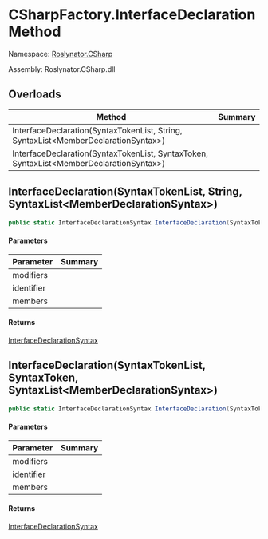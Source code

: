 # CSharpFactory\.InterfaceDeclaration Method

Namespace: [Roslynator.CSharp](../../README.md)

Assembly: Roslynator\.CSharp\.dll

## Overloads

| Method | Summary |
| ------ | ------- |
| InterfaceDeclaration\(SyntaxTokenList, String, SyntaxList\<MemberDeclarationSyntax>\) | |
| InterfaceDeclaration\(SyntaxTokenList, SyntaxToken, SyntaxList\<MemberDeclarationSyntax>\) | |

## InterfaceDeclaration\(SyntaxTokenList, String, SyntaxList\<MemberDeclarationSyntax>\)

```csharp
public static InterfaceDeclarationSyntax InterfaceDeclaration(SyntaxTokenList modifiers, string identifier, SyntaxList<MemberDeclarationSyntax> members = default(SyntaxList<MemberDeclarationSyntax>))
```

#### Parameters

| Parameter | Summary |
| --------- | ------- |
| modifiers | |
| identifier | |
| members | |

#### Returns

[InterfaceDeclarationSyntax](https://docs.microsoft.com/en-us/dotnet/api/microsoft.codeanalysis.csharp.syntax.interfacedeclarationsyntax)


## InterfaceDeclaration\(SyntaxTokenList, SyntaxToken, SyntaxList\<MemberDeclarationSyntax>\)

```csharp
public static InterfaceDeclarationSyntax InterfaceDeclaration(SyntaxTokenList modifiers, SyntaxToken identifier, SyntaxList<MemberDeclarationSyntax> members = default(SyntaxList<MemberDeclarationSyntax>))
```

#### Parameters

| Parameter | Summary |
| --------- | ------- |
| modifiers | |
| identifier | |
| members | |

#### Returns

[InterfaceDeclarationSyntax](https://docs.microsoft.com/en-us/dotnet/api/microsoft.codeanalysis.csharp.syntax.interfacedeclarationsyntax)


